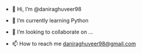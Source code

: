 - 👋 Hi, I’m @daniraghuveer98

- 🌱 I’m currently learning Python  
- 💞️ I’m looking to collaborate on ...
- 📫 How to reach me daniraghuveer98@gmail.com

<!---
daniraghuveer98/daniraghuveer98 is a ✨ special ✨ repository because its `README.md` (this file) appears on your GitHub profile.
You can click the Preview link to take a look at your changes.
--->
